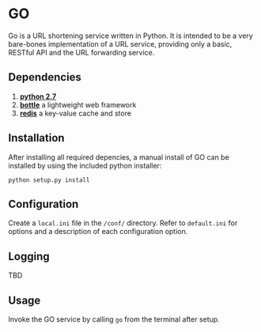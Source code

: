 # GO

Go is a URL shortening service written in Python.  It is intended to be a very bare-bones
implementation of a URL service, providing only a basic, RESTful API and the URL forwarding service.


## Dependencies

1. **[python 2.7](https://www.python.org/download/releases/2.7/)**
1. **[bottle](http://bottlepy.org/)** a lightweight web framework
1. **[redis](http://redis.io/)** a key-value cache and store


## Installation

After installing all required depencies, a manual install of GO can be installed by using the
included python installer:

```
python setup.py install
```


## Configuration

Create a `local.ini` file in the `/conf/` directory.  Refer to `default.ini` for options and a
description of each configuration option.


## Logging

TBD


## Usage

Invoke the GO service by calling `go` from the terminal after setup.